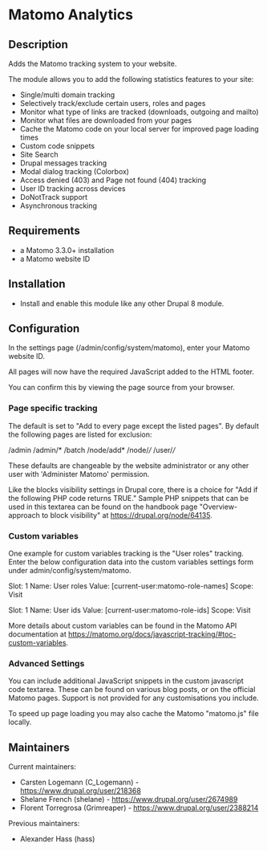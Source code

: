 # Matomo Analytics


## Description

Adds the Matomo tracking system to your website.

The module allows you to add the following statistics features to your site:
* Single/multi domain tracking
* Selectively track/exclude certain users, roles and pages
* Monitor what type of links are tracked (downloads, outgoing and mailto)
* Monitor what files are downloaded from your pages
* Cache the Matomo code on your local server for improved page loading times
* Custom code snippets
* Site Search
* Drupal messages tracking
* Modal dialog tracking (Colorbox)
* Access denied (403) and Page not found (404) tracking
* User ID tracking across devices
* DoNotTrack support
* Asynchronous tracking


## Requirements

* a Matomo 3.3.0+ installation
* a Matomo website ID


## Installation

* Install and enable this module like any other Drupal 8 module.


## Configuration

In the settings page (/admin/config/system/matomo), enter your Matomo website
ID.

All pages will now have the required JavaScript added to the HTML footer.

You can confirm this by viewing the page source from your browser.


### Page specific tracking

The default is set to "Add to every page except the listed pages". By
default the following pages are listed for exclusion:

/admin
/admin/*
/batch
/node/add*
/node/*/*
/user/*/*

These defaults are changeable by the website administrator or any other
user with 'Administer Matomo' permission.

Like the blocks visibility settings in Drupal core, there is a choice for
"Add if the following PHP code returns TRUE." Sample PHP snippets that can be
used in this textarea can be found on the handbook page "Overview-approach to
block visibility" at https://drupal.org/node/64135.

### Custom variables

One example for custom variables tracking is the "User roles" tracking. Enter
the below configuration data into the custom variables settings form under
admin/config/system/matomo.

Slot: 1
Name: User roles
Value: [current-user:matomo-role-names]
Scope: Visit

Slot: 1
Name: User ids
Value: [current-user:matomo-role-ids]
Scope: Visit

More details about custom variables can be found in the Matomo API documentation
at https://matomo.org/docs/javascript-tracking/#toc-custom-variables.


### Advanced Settings

You can include additional JavaScript snippets in the custom javascript
code textarea. These can be found on various blog posts, or on the
official Matomo pages. Support is not provided for any customisations
you include.

To speed up page loading you may also cache the Matomo "matomo.js"
file locally.


## Maintainers

Current maintainers:
* Carsten Logemann (C_Logemann) - https://www.drupal.org/user/218368
* Shelane French (shelane) - https://www.drupal.org/user/2674989
* Florent Torregrosa (Grimreaper) - https://www.drupal.org/user/2388214

Previous maintainers:
* Alexander Hass (hass)
